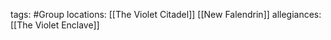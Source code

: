 tags: #Group
locations: [[The Violet Citadel]] [[New Falendrin]]
allegiances: [[The Violet Enclave]]